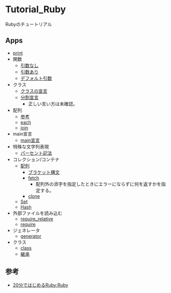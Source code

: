 # Tutorial_Ruby
Rubyのチュートリアル

## Apps

- [print](./app/01_print.rb)
- 関数
    - [引数なし](./app/02_function.rb)
    - [引数あり](./app/03_function.rb)
    - [デフォルト引数](./app/04_function.rb)
- クラス
    - [クラスの宣言](./app/05_class.rb)
    - [分割宣言](./app/06_class.rb)
        - 正しい言い方は未確認。
 - 配列
    - [参考](https://www.ruby-lang.org/ja/documentation/quickstart/3/)
    - [each](./app/07_list_each.rb)
    - [join](./app/08_list_join.rb)
- main宣言
    - [main宣言](./app/09_main.rb)
- 特殊な文字列表現
    - [パーセント記法](./app/10_parcent.rb)
- コレクション/コンテナ
    - [配列](./app/11_list.rb)
        - [ブラケット構文](./app/12_bracket.rb)
        - [fetch](./app/13_list_fetch.rb)
            - 配列外の添字を指定したときにエラーにならずに何を返すかを指定する。
        - [clone](./app/14_list_clone.rb)
    - [Set](./app/15_set.rb)
    - [Hash](./app/16_hash.rb)
- 外部ファイルを読み込む
    - [require_relative](./app/17_require_relative.rb)
    - [require](./app/18_require.rb)
- ジェネレータ
    - [generator](./app/19_generator.rb)
- クラス
    - [class](./app/20_class.rb)
    - [継承](./app/21_extends.rb)

## 参考

- [20分ではじめるRuby:Ruby](https://www.ruby-lang.org/ja/documentation/quickstart/)